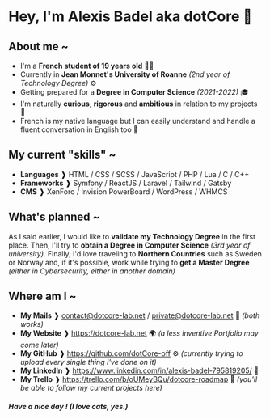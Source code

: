 # Hey, I'm Alexis Badel aka dotCore 👋

## About me ~
- I'm a __French student of 19 years old__ 👨‍🎓
- Currently in __Jean Monnet's University of Roanne__ _(2nd year of Technology Degree)_ ⚙️
- Getting prepared for a __Degree in Computer Science__ _(2021-2022)_ 🎓
- I'm naturally __curious__, __rigorous__ and __ambitious__ in relation to my projects 👤
- French is my native language but I can easily understand and handle a fluent conversation in English too 💬

## My current "skills" ~
- __Languages__ ❱ HTML / CSS / SCSS / JavaScript / PHP / Lua / C / C++
- __Frameworks__ ❱ Symfony / ReactJS / Laravel / Tailwind / Gatsby
- __CMS__ ❱ XenForo / Invision PowerBoard / WordPress / WHMCS

## What's planned ~
As I said earlier, I would like to __validate my Technology Degree__ in the first place.
Then, I'll try to __obtain a Degree in Computer Science__ _(3rd year of university)_.
Finally, I'd love traveling to __Northern Countries__ such as Sweden or Norway and, if it's possible, work while trying to __get a Master Degree__ _(either in Cybersecurity, either in another domain)_

## Where am I ~
- __My Mails__ ❱ contact@dotcore-lab.net / private@dotcore-lab.net 📧 _(both works)_
- __My Website__ ❱ https://dotcore-lab.net 🌍 _(a less inventive Portfolio may come later)_
- __My GitHub__ ❱ https://github.com/dotCore-off ⚙️ _(currently trying to upload every single thing I've done on it)_
- __My LinkedIn__ ❱ https://www.linkedin.com/in/alexis-badel-795819205/ 📑
- __My Trello__ ❱ https://trello.com/b/oUMeyBQu/dotcore-roadmap 📆 _(you'll be able to follow my current projects here)_


##### Have a nice day ! _(I love cats, yes.)_
